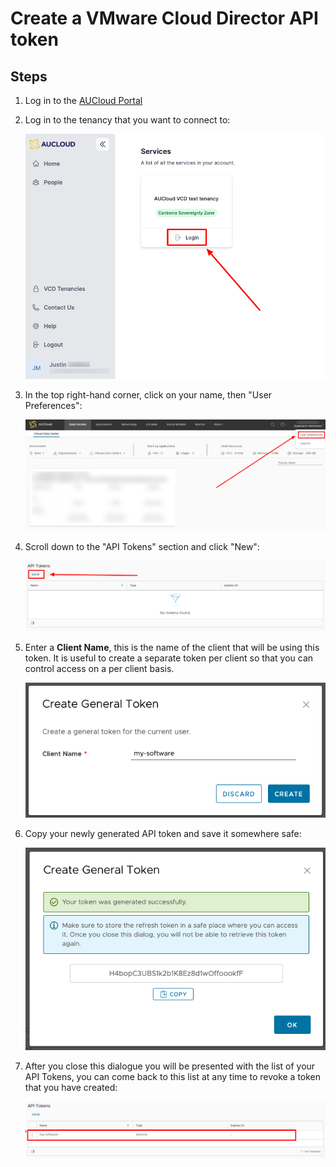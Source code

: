 # Create a VMware Cloud Director API token

## Steps

1. Log in to the [AUCloud Portal](https://app.aucloud.com.au)
1. Log in to the tenancy that you want to connect to:

    ![tenancy-login](./assets/new-portal/product-instance-login.png)

1. In the top right-hand corner, click on your name, then "User Preferences":

    ![user-preferences](./assets/new-portal/user-preferences.png)

1. Scroll down to the "API Tokens" section and click "New":

    ![new-token](./assets/new-portal/new-token.png)

1. Enter a **Client Name**, this is the name of the client that will be using this token.  It is useful to create a separate token per client so that you can control access on a per client basis. 

    ![token-form](./assets/new-portal/token-form.png)

1. Copy your newly generated API token and save it somewhere safe:

    ![new-token](./assets/new-portal/generated-token.png)

1. After you close this dialogue you will be presented with the list of your API Tokens, you can come back to this list at any time to revoke a token that you have created:

    ![view-tokens](./assets/new-portal/view-tokens.png)

